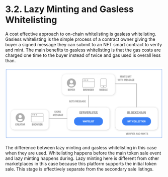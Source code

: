 # 3.2. Lazy Minting and Gasless Whitelisting

A cost effective approach to on-chain whitelisting is gasless whitelisting. Gasless whitelisting is the simple process of a contract owner giving the buyer a signed message they can submit to an NFT smart contract to verify and mint. The main benefits to gasless whitelisting is that the gas costs are charged one time to the buyer instead of twice and gas used is overall less than.

![](<../.gitbook/assets/image (2).png>)

The difference between lazy minting and gasless whitelisting in this case when they are used. Whitelisting happens before the main token sale event and lazy minting happens during. Lazy minting here is different from other marketplaces in this case because this platform supports the initial token sale. This stage is effectively separate from the secondary sale listings.
